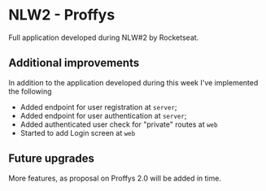 # NLW2 - Proffys

Full application developed during NLW#2 by Rocketseat.

## Additional improvements

In addition to the application developed during this week I've implemented the following

- Added endpoint for user registration at `server`;
- Added endpoint for user authentication at `server`;
- Added authenticated user check for "private" routes at `web`
- Started to add Login screen at `web`

## Future upgrades

More features, as proposal on Proffys 2.0 will be added in time.
